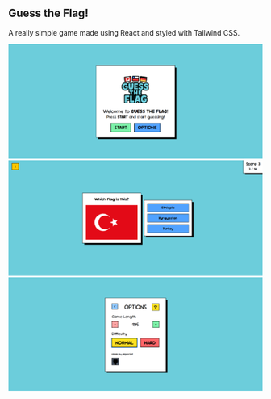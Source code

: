 ## **Guess the Flag!**

A really simple game made using React and styled with Tailwind CSS.

![Start Screen](previews/startscreen.png)
![Gameplay](previews/gameplay.png)
![Options Screen](previews/optionsscreen.png)
